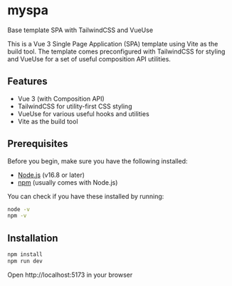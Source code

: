 # myspa
Base template SPA with TailwindCSS and VueUse

This is a Vue 3 Single Page Application (SPA) template using Vite as the build tool. The template comes preconfigured with TailwindCSS for styling and VueUse for a set of useful composition API utilities.

## Features
- Vue 3 (with Composition API)
- TailwindCSS for utility-first CSS styling
- VueUse for various useful hooks and utilities
- Vite as the build tool

## Prerequisites

Before you begin, make sure you have the following installed:

- [Node.js](https://nodejs.org/) (v16.8 or later)
- [npm](https://www.npmjs.com/) (usually comes with Node.js)
  
You can check if you have these installed by running:

```bash
node -v
npm -v
```
## Installation

```bash
npm install
npm run dev
```


Open http://localhost:5173 in your browser
